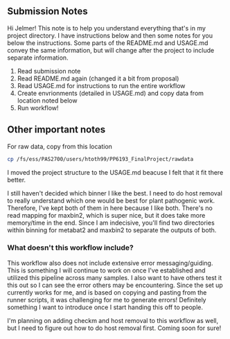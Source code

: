 ## Submission Notes

Hi Jelmer! This note is to help you understand everything that's in my project directory. I have instructions below and then some notes for you below the instructions. Some parts of the README.md and USAGE.md convey the same information, but will change after the project to include separate information. 

1. Read submission note
2. Read README.md again (changed it a bit from proposal)
3. Read USAGE.md for instructions to run the entire workflow
4. Create envrionments (detailed in USAGE.md) and copy data from location noted below
5. Run workflow!

## Other important notes
For raw data, copy from this location
```bash
cp /fs/ess/PAS2700/users/htoth99/PP6193_FinalProject/rawdata
```
I moved the project structure to the USAGE.md beacuse I felt that it fit there better.

I still haven't decided which binner I like the best. I need to do host removal to really understand which one would be best for plant pathogenic work. Therefore, I've kept both of them in here because I like both. There's no read mapping for maxbin2, which is super nice, but it does take more memory/time in the end. Since I am indecisive, you'll find two directories within binning for metabat2 and maxbin2 to separate the outputs of both. 

### What doesn't this workflow include? 
This workflow also does not include extensive error messaging/guiding. This is something I will continue to work on once I've established and utilized this pipeline across many samples. I also want to have others test it this out so I can see the error others may be encountering. Since the set up currently works for me, and is based on copying and pasting from the runner scripts, it was challenging for me to generate errors! Definitely something I want to introduce once I start handing this off to people.

I'm planning on adding checkm and host removal to this workflow as well, but I need to figure out how to do host removal first. Coming soon for sure!
